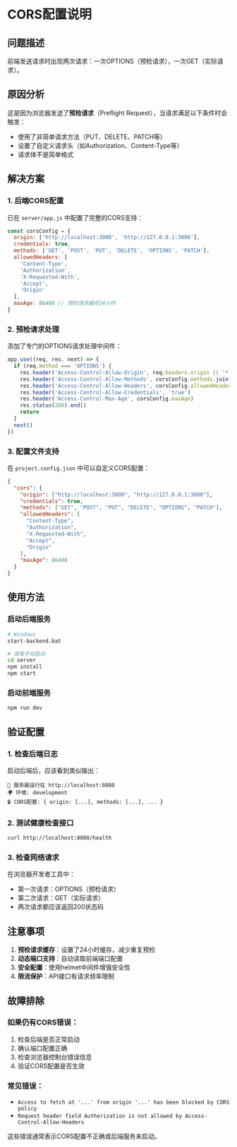 # CORS配置说明

## 问题描述
前端发送请求时出现两次请求：一次OPTIONS（预检请求），一次GET（实际请求）。

## 原因分析
这是因为浏览器发送了**预检请求**（Preflight Request），当请求满足以下条件时会触发：
- 使用了非简单请求方法（PUT、DELETE、PATCH等）
- 设置了自定义请求头（如Authorization、Content-Type等）
- 请求体不是简单格式

## 解决方案

### 1. 后端CORS配置
已在 `server/app.js` 中配置了完整的CORS支持：

```javascript
const corsConfig = {
  origin: ['http://localhost:3000', 'http://127.0.0.1:3000'],
  credentials: true,
  methods: ['GET', 'POST', 'PUT', 'DELETE', 'OPTIONS', 'PATCH'],
  allowedHeaders: [
    'Content-Type', 
    'Authorization', 
    'X-Requested-With',
    'Accept',
    'Origin'
  ],
  maxAge: 86400 // 预检请求缓存24小时
}
```

### 2. 预检请求处理
添加了专门的OPTIONS请求处理中间件：

```javascript
app.use((req, res, next) => {
  if (req.method === 'OPTIONS') {
    res.header('Access-Control-Allow-Origin', req.headers.origin || '*')
    res.header('Access-Control-Allow-Methods', corsConfig.methods.join(', '))
    res.header('Access-Control-Allow-Headers', corsConfig.allowedHeaders.join(', '))
    res.header('Access-Control-Allow-Credentials', 'true')
    res.header('Access-Control-Max-Age', corsConfig.maxAge)
    res.status(200).end()
    return
  }
  next()
})
```

### 3. 配置文件支持
在 `project.config.json` 中可以自定义CORS配置：

```json
{
  "cors": {
    "origin": ["http://localhost:3000", "http://127.0.0.1:3000"],
    "credentials": true,
    "methods": ["GET", "POST", "PUT", "DELETE", "OPTIONS", "PATCH"],
    "allowedHeaders": [
      "Content-Type",
      "Authorization",
      "X-Requested-With",
      "Accept",
      "Origin"
    ],
    "maxAge": 86400
  }
}
```

## 使用方法

### 启动后端服务
```bash
# Windows
start-backend.bat

# 或者手动启动
cd server
npm install
npm start
```

### 启动前端服务
```bash
npm run dev
```

## 验证配置

### 1. 检查后端日志
启动后端后，应该看到类似输出：
```
🚀 服务器运行在 http://localhost:8080
🌍 环境: development
🔒 CORS配置: { origin: [...], methods: [...], ... }
```

### 2. 测试健康检查接口
```bash
curl http://localhost:8080/health
```

### 3. 检查网络请求
在浏览器开发者工具中：
- 第一次请求：OPTIONS（预检请求）
- 第二次请求：GET（实际请求）
- 两次请求都应该返回200状态码

## 注意事项

1. **预检请求缓存**：设置了24小时缓存，减少重复预检
2. **动态端口支持**：自动读取前端端口配置
3. **安全配置**：使用helmet中间件增强安全性
4. **限流保护**：API接口有请求频率限制

## 故障排除

### 如果仍有CORS错误：
1. 检查后端是否正常启动
2. 确认端口配置正确
3. 检查浏览器控制台错误信息
4. 验证CORS配置是否生效

### 常见错误：
- `Access to fetch at '...' from origin '...' has been blocked by CORS policy`
- `Request header field Authorization is not allowed by Access-Control-Allow-Headers`

这些错误通常表示CORS配置不正确或后端服务未启动。
